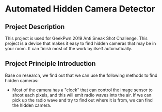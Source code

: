 # Automated Hidden Camera Detector

## Project Description

This project is used for GeekPwn 2019 Anti Sneak Shot Challenge. This project is a device that makes it easy to find hidden cameras that may be in your room. It can finish most of the work by itself automatically. 

## Project Principle Introduction

Base on research, we find out that we can use the following methods to find hidden cameras:

- Most of the camera has a "clock" that can control the image sensor to shoot each pixels, and this will emit radio waves into the air. If we can pick up the radio wave and try to find out where it is from, we can find the hidden camera.
